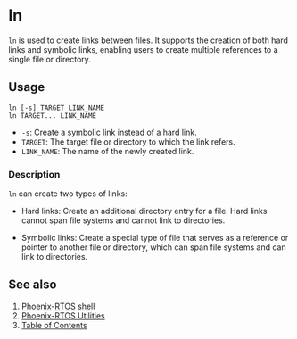# ln

`ln` is used to create links between files. It supports the creation of both hard links and symbolic links,
enabling users to create multiple references to a single file or directory.

## Usage

```console
ln [-s] TARGET LINK_NAME
ln TARGET... LINK_NAME
```

- `-s`: Create a symbolic link instead of a hard link.
- `TARGET`: The target file or directory to which the link refers.
- `LINK_NAME`: The name of the newly created link.

### Description

`ln` can create two types of links:

- Hard links: Create an additional directory entry for a file. Hard links cannot span file systems
and cannot link to directories.

- Symbolic links: Create a special type of file that serves as a reference or pointer to another file or directory,
which can span file systems and can link to directories.

## See also

1. [Phoenix-RTOS shell](../psh.md)
2. [Phoenix-RTOS Utilities](../../utils.md)
3. [Table of Contents](../../../README.md)
